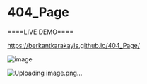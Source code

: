 # 404_Page

====LIVE DEMO====

https://berkantkarakayis.github.io/404_Page/

![image](https://github.com/berkantkarakayis/404_Page/assets/102322084/8966d28f-6713-40b8-895d-be40e0143652)

![Uploading image.png…]()
